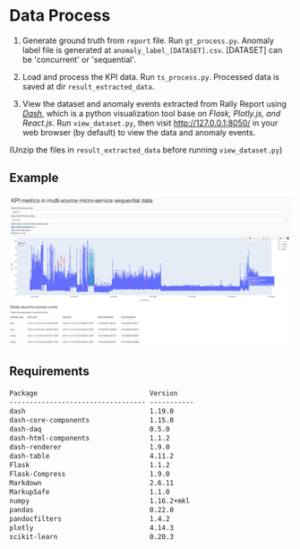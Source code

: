 # Data Process

1. Generate ground truth from `report` file. Run `gt_process.py`. Anomaly label file is generated at `anomaly_label_[DATASET].csv`.
[DATASET] can be 'concurrent' or 'sequential'.

2. Load and process the KPI data. Run `ts_process.py`. Processed data is saved at dir `result_extracted_data`.

3. View the dataset and anomaly events extracted from Rally Report using [*Dash*](https://dash.plotly.com/introduction), which is a python visualization tool base on *Flask, Plotly.js, and React.js*. Run `view_dataset.py`, then visit http://127.0.0.1:8050/ in your web browser (by default) to view the data and anomaly events.

(Unzip the files in `result_extracted_data` before running `view_dataset.py`)

## Example

![web](./web.png)

## Requirements

```
Package                            Version
---------------------------------- -----------
dash                               1.19.0
dash-core-components               1.15.0
dash-daq                           0.5.0
dash-html-components               1.1.2
dash-renderer                      1.9.0
dash-table                         4.11.2
Flask                              1.1.2
Flask-Compress                     1.9.0
Markdown                           2.6.11
MarkupSafe                         1.1.0
numpy                              1.16.2+mkl
pandas                             0.22.0
pandocfilters                      1.4.2
plotly                             4.14.3
scikit-learn                       0.20.3
```
